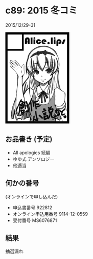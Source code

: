 # c89: 2015 冬コミ

2015/12/29-31

![](cut/min.png)

## お品書き (予定)

- All apologies 続編
- ゆゆ式 アンソロジー
- 他適当

## 何かの番号

(オンラインで申し込んだ)

- 申込書番号 922812
- オンライン申込用番号 9114-12-0559
- 受付番号 MS6076871

## 結果

抽選漏れ

